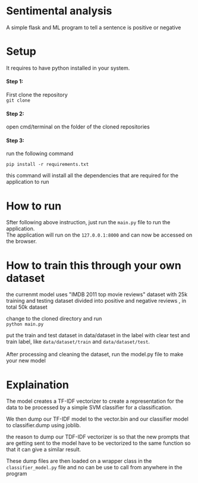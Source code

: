 # Sentimental analysis
 A simple flask and ML program to tell a sentence is positive or negative

 # Setup
 It requires to have python installed in your system.
 
 #### Step 1:
  First clone the repository<br>
```git clone```

#### Step 2:
open cmd/terminal on the folder of the cloned repositories

#### Step 3:
run the following command<br>

```pip install -r requirements.txt```

this command will install all the dependencies that are required for the application to run

# How to run

Sfter following above instruction, just run the ```main.py``` file to run the application.<br>
The application will run on the ```127.0.0.1:8000``` and can now be accessed on the browser.


 # How to train this through your own dataset

 the currenmt model uses "IMDB 2011 top movie reviews" dataset with 25k training and testing dataset divided into positive and negative reviews , in total 50k dataset

 change to the cloned directory and run <br>
 ```python main.py```

put the train and test dataset in data/dataset in the label with clear test and train label, like ```data/dataset/train``` and ```data/dataset/test```.<br><br>
 After processing and cleaning the dataset, run the model.py file to make your new model

# Explaination

The model creates a TF-IDF vectorizer to create a representation for the data to be processed by a simple SVM classifier for a classification.<br>

We then dump our TF-IDF model to the vector.bin and our classifier model to classifier.dump using joblib.

the reason to dump our TDF-IDF vectorizer is so that the new prompts that are getting sent to the model have to be vectorized to the same function so that it can give a similar result.<br>

These dump files are then loaded on a wrapper class in the ```classifier_model.py``` file and no can be use to call from anywhere in the program
